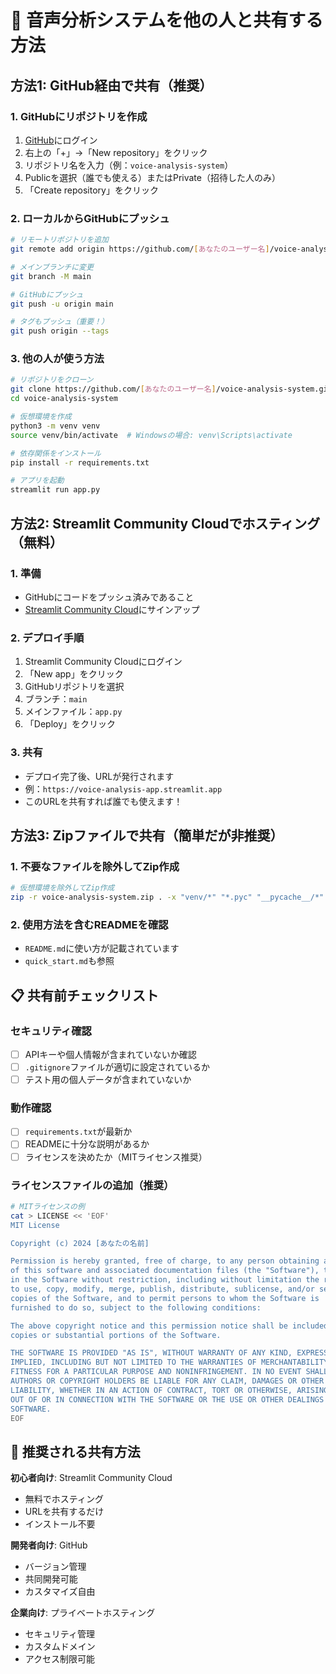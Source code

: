 # 🚀 音声分析システムを他の人と共有する方法

## 方法1: GitHub経由で共有（推奨）

### 1. GitHubにリポジトリを作成
1. [GitHub](https://github.com)にログイン
2. 右上の「+」→「New repository」をクリック
3. リポジトリ名を入力（例：`voice-analysis-system`）
4. Publicを選択（誰でも使える）またはPrivate（招待した人のみ）
5. 「Create repository」をクリック

### 2. ローカルからGitHubにプッシュ
```bash
# リモートリポジトリを追加
git remote add origin https://github.com/[あなたのユーザー名]/voice-analysis-system.git

# メインブランチに変更
git branch -M main

# GitHubにプッシュ
git push -u origin main

# タグもプッシュ（重要！）
git push origin --tags
```

### 3. 他の人が使う方法
```bash
# リポジトリをクローン
git clone https://github.com/[あなたのユーザー名]/voice-analysis-system.git
cd voice-analysis-system

# 仮想環境を作成
python3 -m venv venv
source venv/bin/activate  # Windowsの場合: venv\Scripts\activate

# 依存関係をインストール
pip install -r requirements.txt

# アプリを起動
streamlit run app.py
```

## 方法2: Streamlit Community Cloudでホスティング（無料）

### 1. 準備
- GitHubにコードをプッシュ済みであること
- [Streamlit Community Cloud](https://streamlit.io/cloud)にサインアップ

### 2. デプロイ手順
1. Streamlit Community Cloudにログイン
2. 「New app」をクリック
3. GitHubリポジトリを選択
4. ブランチ：`main`
5. メインファイル：`app.py`
6. 「Deploy」をクリック

### 3. 共有
- デプロイ完了後、URLが発行されます
- 例：`https://voice-analysis-app.streamlit.app`
- このURLを共有すれば誰でも使えます！

## 方法3: Zipファイルで共有（簡単だが非推奨）

### 1. 不要なファイルを除外してZip作成
```bash
# 仮想環境を除外してZip作成
zip -r voice-analysis-system.zip . -x "venv/*" "*.pyc" "__pycache__/*" ".git/*"
```

### 2. 使用方法を含むREADMEを確認
- `README.md`に使い方が記載されています
- `quick_start.md`も参照

## 📋 共有前チェックリスト

### セキュリティ確認
- [ ] APIキーや個人情報が含まれていないか確認
- [ ] `.gitignore`ファイルが適切に設定されているか
- [ ] テスト用の個人データが含まれていないか

### 動作確認
- [ ] `requirements.txt`が最新か
- [ ] READMEに十分な説明があるか
- [ ] ライセンスを決めたか（MITライセンス推奨）

### ライセンスファイルの追加（推奨）
```bash
# MITライセンスの例
cat > LICENSE << 'EOF'
MIT License

Copyright (c) 2024 [あなたの名前]

Permission is hereby granted, free of charge, to any person obtaining a copy
of this software and associated documentation files (the "Software"), to deal
in the Software without restriction, including without limitation the rights
to use, copy, modify, merge, publish, distribute, sublicense, and/or sell
copies of the Software, and to permit persons to whom the Software is
furnished to do so, subject to the following conditions:

The above copyright notice and this permission notice shall be included in all
copies or substantial portions of the Software.

THE SOFTWARE IS PROVIDED "AS IS", WITHOUT WARRANTY OF ANY KIND, EXPRESS OR
IMPLIED, INCLUDING BUT NOT LIMITED TO THE WARRANTIES OF MERCHANTABILITY,
FITNESS FOR A PARTICULAR PURPOSE AND NONINFRINGEMENT. IN NO EVENT SHALL THE
AUTHORS OR COPYRIGHT HOLDERS BE LIABLE FOR ANY CLAIM, DAMAGES OR OTHER
LIABILITY, WHETHER IN AN ACTION OF CONTRACT, TORT OR OTHERWISE, ARISING FROM,
OUT OF OR IN CONNECTION WITH THE SOFTWARE OR THE USE OR OTHER DEALINGS IN THE
SOFTWARE.
EOF
```

## 🎯 推奨される共有方法

**初心者向け**: Streamlit Community Cloud
- 無料でホスティング
- URLを共有するだけ
- インストール不要

**開発者向け**: GitHub
- バージョン管理
- 共同開発可能
- カスタマイズ自由

**企業向け**: プライベートホスティング
- セキュリティ管理
- カスタムドメイン
- アクセス制限可能